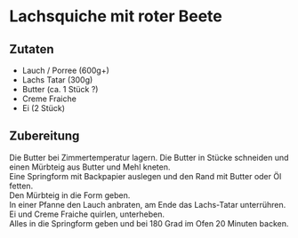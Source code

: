 # Lachsquiche mit roter Beete

## Zutaten

- Lauch / Porree (600g+)
- Lachs Tatar (300g)
- Butter (ca. 1 Stück ?)
- Creme Fraiche
- Ei (2 Stück)

## Zubereitung

Die Butter bei Zimmertemperatur lagern. Die Butter in Stücke schneiden und einen Mürbteig aus Butter und Mehl kneten.  
Eine Springform mit Backpapier auslegen und den Rand mit Butter oder Öl fetten.  
Den Mürbteig in die Form geben.  
In einer Pfanne den Lauch anbraten, am Ende das Lachs-Tatar unterrühren.  
Ei und Creme Fraiche quirlen, unterheben.  
Alles in die Springform geben und bei 180 Grad im Ofen 20 Minuten backen.
